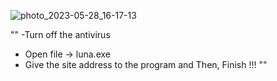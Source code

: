 ![photo_2023-05-28_16-17-13](https://github.com/nothiing90/luna-bugger/assets/112759515/9d13b902-8509-43f8-897a-2b2873603bda)


""
-Turn off the antivirus
- Open file -> luna.exe
- Give the site address to the program 
and Then, Finish !!! ""
